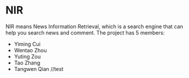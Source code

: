 # NIR
NIR means News Information Retrieval, which is a search engine that can help you search news and comment.
The project has 5 members: 
* Yiming Cui
* Wentao Zhou
* Yuting Zou
* Tao Zhang
* Tangwen Qian
//test

